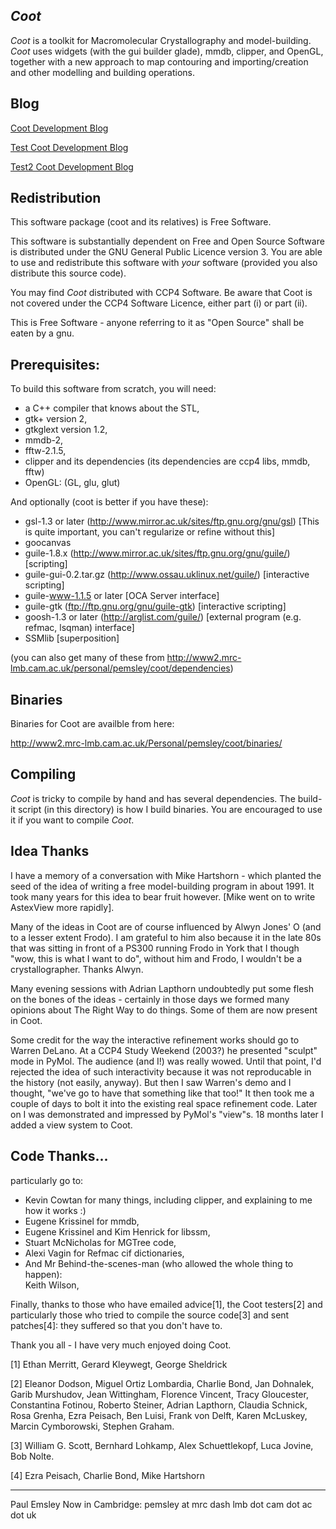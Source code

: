 
*Coot*
----

*Coot* is a toolkit for Macromolecular Crystallography and
model-building.  *Coot* uses widgets (with the gui builder glade),
mmdb, clipper, and OpenGL, together with a new approach to map
contouring and importing/creation and other modelling and building
operations.

Blog
----

[Coot Development Blog](blog "Coot Development Blog")

[Test Coot Development Blog](blog-test "Test Coot Development Blog")

[Test2 Coot Development Blog](blog/index.html "Test-2 Coot Development Blog")

Redistribution
--------------

This software package (coot and its relatives) is Free Software.

This software is substantially dependent on Free and Open Source
Software is distributed under the GNU General Public Licence version 3.
You are able to use and redistribute this software with *your* 
software (provided you also distribute this source code).

You may find *Coot* distributed with CCP4 Software.  Be aware that Coot
is not covered under the CCP4 Software Licence, either part (i) or
part (ii).

This is Free Software - anyone referring to it as "Open Source" shall
be eaten by a gnu.

Prerequisites:
-------------

 To build this software from scratch, you will need:

 * a C++ compiler that knows about the STL,
 * gtk+ version 2, 
 * gtkglext version 1.2,
 * mmdb-2,
 * fftw-2.1.5, 
 * clipper and its dependencies (its dependencies are ccp4 libs, mmdb, fftw)
 * OpenGL: (GL, glu, glut)

 And optionally (coot is better if you have these):
 
 * gsl-1.3 or later (http://www.mirror.ac.uk/sites/ftp.gnu.org/gnu/gsl)
   [This is quite important, you can't regularize or refine without this] 
 * goocanvas
 * guile-1.8.x
   (http://www.mirror.ac.uk/sites/ftp.gnu.org/gnu/guile/) [scripting]
 * guile-gui-0.2.tar.gz (http://www.ossau.uklinux.net/guile/) [interactive scripting]
 * guile-www-1.1.5 or later
   [OCA Server interface]
 * guile-gtk (ftp://ftp.gnu.org/gnu/guile-gtk) [interactive scripting]
 * goosh-1.3 or later (http://arglist.com/guile/) 
   [external program (e.g. refmac, lsqman) interface]
 * SSMlib [superposition]

 (you can also get many of these from http://www2.mrc-lmb.cam.ac.uk/personal/pemsley/coot/dependencies)

Binaries
--------

Binaries for Coot are availble from here:

http://www2.mrc-lmb.cam.ac.uk/Personal/pemsley/coot/binaries/

Compiling
---------

*Coot* is tricky to compile by hand and has several dependencies. The
build-it script (in this directory) is how I build binaries.  You are
encouraged to use it if you want to compile *Coot*.


Idea Thanks
-----------

   I have a memory of a conversation with Mike Hartshorn - which
   planted the seed of the idea of writing a free model-building
   program in about 1991.  It took many years for this idea to bear
   fruit however. [Mike went on to write AstexView more rapidly].

   Many of the ideas in Coot are of course influenced by Alwyn Jones'
   O (and to a lesser extent Frodo).  I am grateful to him also
   because it in the late 80s that was sitting in front of a PS300
   running Frodo in York that I though "wow, this is what I want to
   do", without him and Frodo, I wouldn't be a crystallographer. 
   Thanks Alwyn.

   Many evening sessions with Adrian Lapthorn undoubtedly put some
   flesh on the bones of the ideas - certainly in those days we formed
   many opinions about The Right Way to do things.  Some of them are
   now present in Coot.

   Some credit for the way the interactive refinement works should go
   to Warren DeLano.  At a CCP4 Study Weekend (2003?) he presented
   "sculpt" mode in PyMol.  The audience (and I!) was really wowed.
   Until that point, I'd rejected the idea of such interactivity
   because it was not reproducable in the history (not easily,
   anyway).  But then I saw Warren's demo and I thought, "we've go to
   have that something like that too!"  It then took me a couple of
   days to bolt it into the existing real space refinement code.
   Later on I was demonstrated and impressed by PyMol's
   "view"s.  18 months later I added a view system to Coot.


Code Thanks...
---------

  particularly go to:

  * Kevin Cowtan for many things, including clipper, and explaining to me
    how it works :)
  * Eugene Krissinel for mmdb, 
  * Eugene Krissinel and Kim Henrick for libssm,
  * Stuart McNicholas for MGTree code,
  * Alexi Vagin for Refmac cif dictionaries,
  * And Mr Behind-the-scenes-man (who allowed the whole thing to happen):  
    Keith Wilson,

  Finally, thanks to those who have emailed advice[1], the Coot
  testers[2] and particularly those who tried to compile the source
  code[3] and sent patches[4]: they suffered so that you don't have
  to.

  Thank you all - I have very much enjoyed doing Coot.

[1] Ethan Merritt, Gerard Kleywegt, George Sheldrick

[2] Eleanor Dodson, Miguel Ortiz Lombardia, Charlie Bond,
    Jan Dohnalek, Garib Murshudov, Jean Wittingham, Florence Vincent,
    Tracy Gloucester, Constantina Fotinou, Roberto Steiner, Adrian
    Lapthorn, Claudia Schnick, Rosa Grenha, Ezra Peisach, Ben Luisi, 
    Frank von Delft, Karen McLuskey, Marcin Cymborowski, Stephen Graham.

[3] William G. Scott, Bernhard Lohkamp, Alex Schuettlekopf, Luca Jovine, 
    Bob Nolte.

[4] Ezra Peisach, Charlie Bond, Mike Hartshorn

---

Paul Emsley
Now in Cambridge: pemsley at mrc dash lmb dot cam dot ac dot uk
